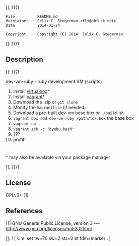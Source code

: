 []: {{{1

    File        : README.md
    Maintainer  : Felix C. Stegerman <flx@obfusk.net>
    Date        : 2014-01-24

    Copyright   : Copyright (C) 2014  Felix C. Stegerman

[]: }}}1

## Description
[]: {{{1

  dev-vm-ruby - ruby development VM (scripts)

  1. Install [virtualbox](https://www.virtualbox.org)*
  2. Install [vagrant](https://www.vagrantup.com)*
  3. Download the .zip or `git clone`
  4. Modify the `Vagrantfile` (if needed)
  5. Download a pre-built dev-vm base box or `./build.sh`
  6. `vagrant box add dev-vm-ruby /path/to/.box` the base box
  7. `vagrant up`
  8. `vagrant ssh -c 'byobu bash'`
  9. ???
  10. profit!

#

  \* may also be available via your package manager

[]: }}}1

## License

  GPLv3+ [1].

## References

  [1] GNU General Public License, version 3
  --- http://www.gnu.org/licenses/gpl-3.0.html

[]: ! ( vim: set tw=70 sw=2 sts=2 et fdm=marker : )
